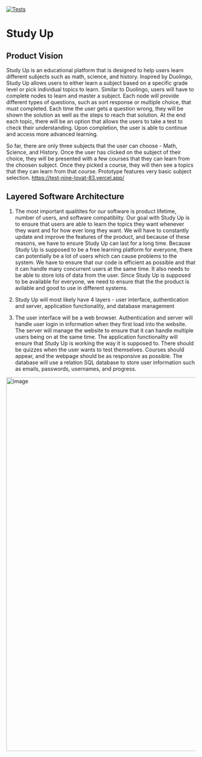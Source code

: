 [![Tests](https://github.com/CSCI-40500-Fall-2025/project-project-7/actions/workflows/node.js.yml/badge.svg)](https://github.com/CSCI-40500-Fall-2025/project-project-7/actions/workflows/node.js.yml)
# Study Up

## Product Vision
Study Up is an educational platform that is designed to help users learn different subjects such as math, science, and history. Inspired by Duolingo, Study Up allows users to either learn a subject based on a specific grade level or pick individual topics to learn.
Similar to Duolingo, users will have to complete nodes to learn and master a subject. Each node will provide different types of questions, such as sort response or multiple choice, that must completed. Each time the user gets a question wrong, they will be shown the solution as well as the steps to reach that solution. At the end each topic, there will be an option that allows the users to take a test to check their understanding. Upon completion, the user is able to continue and access more advanced learning.

So far, there are only three subjects that the user can choose - Math, Science, and History. Once the user has clicked on the subject of their choice, they will be presented with a few courses that they can learn from the choosen subject. Once they picked a course, they will then see a topics that they can learn from that course.
Prototype features very basic subject selection.
https://test-nine-lovat-83.vercel.app/


## Layered Software Architecture
1. The most important qualitites for our software is product lifetime, number of users, and software compatiblity. Our goal with Study Up is to ensure that users are able to learn the topics they want whenever they want and for how ever long they want. We will have to constantly update and improve the features of the product, and because of these reasons, we have to ensure Study Up can last for a long time. Because Study Up is supposed to be a free learning platform for everyone, there can potentially be a lot of users which can cause problems to the system. We have to ensure that our code is efficient as possible and that it can handle many concurrent users at the same time. It also needs to be able to store lots of data from the user. Since Study Up is supposed to be available for everyone, we need to ensure that the the product is avilable and good to use in different systems. 

2. Study Up will most likely have 4 layers - user interface, authentication and server, application functionality, and database management

3. The user interface will be a web browser. Authentication and server will handle user login in information when they first load into the website. The server will manage the website to ensure that it can handle multiple users being on at the same time. The application functionality will ensure that Study Up is working the way it is supposed to. There should be quizzes when the user wants to test themselves. Courses should appear, and the webpage should be as responsive as possible. The database will use a relation SQL database to store user information such as emails, passwords, usernames, and progress.

<img width="1679" height="994" alt="image" src="https://github.com/user-attachments/assets/92d8dd81-8599-475f-9aeb-d949d83277c9" />

